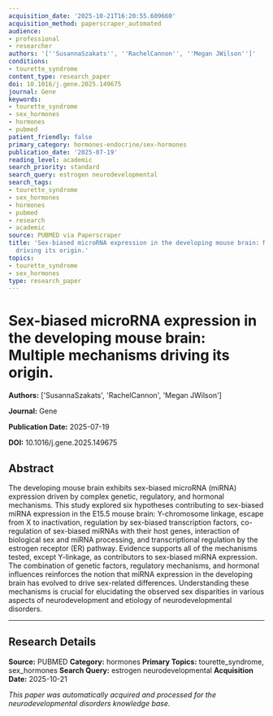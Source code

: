 ```yaml
---
acquisition_date: '2025-10-21T16:20:55.609660'
acquisition_method: paperscraper_automated
audience:
- professional
- researcher
authors: '[''SusannaSzakats'', ''RachelCannon'', ''Megan JWilson'']'
conditions:
- tourette_syndrome
content_type: research_paper
doi: 10.1016/j.gene.2025.149675
journal: Gene
keywords:
- tourette_syndrome
- sex_hormones
- hormones
- pubmed
patient_friendly: false
primary_category: hormones-endocrine/sex-hormones
publication_date: '2025-07-19'
reading_level: academic
search_priority: standard
search_query: estrogen neurodevelopmental
search_tags:
- tourette_syndrome
- sex_hormones
- hormones
- pubmed
- research
- academic
source: PUBMED via Paperscraper
title: 'Sex-biased microRNA expression in the developing mouse brain: Multiple mechanisms
  driving its origin.'
topics:
- tourette_syndrome
- sex_hormones
type: research_paper
---
```


# Sex-biased microRNA expression in the developing mouse brain: Multiple mechanisms driving its origin.

**Authors:** ['SusannaSzakats', 'RachelCannon', 'Megan JWilson']

**Journal:** Gene

**Publication Date:** 2025-07-19

**DOI:** 10.1016/j.gene.2025.149675

## Abstract

The developing mouse brain exhibits sex-biased microRNA (miRNA) expression driven by complex genetic, regulatory, and hormonal mechanisms. This study explored six hypotheses contributing to sex-biased miRNA expression in the E15.5 mouse brain: Y-chromosome linkage, escape from X to inactivation, regulation by sex-biased transcription factors, co-regulation of sex-biased miRNAs with their host genes, interaction of biological sex and miRNA processing, and transcriptional regulation by the estrogen receptor (ER) pathway. Evidence supports all of the mechanisms tested, except Y-linkage, as contributors to sex-biased miRNA expression. The combination of genetic factors, regulatory mechanisms, and hormonal influences reinforces the notion that miRNA expression in the developing brain has evolved to drive sex-related differences. Understanding these mechanisms is crucial for elucidating the observed sex disparities in various aspects of neurodevelopment and etiology of neurodevelopmental disorders.

---

## Research Details

**Source:** PUBMED
**Category:** hormones
**Primary Topics:** tourette_syndrome, sex_hormones
**Search Query:** estrogen neurodevelopmental
**Acquisition Date:** 2025-10-21

*This paper was automatically acquired and processed for the neurodevelopmental disorders knowledge base.*
